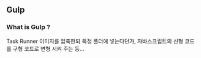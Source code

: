 ## Gulp

### What is Gulp ?

Task Runner
이미지를 압축한되 특정 폴더에 넣는다던가, 자바스크립트의 신형 코드를 구형 코드로 변형 시켜 주는 등...
